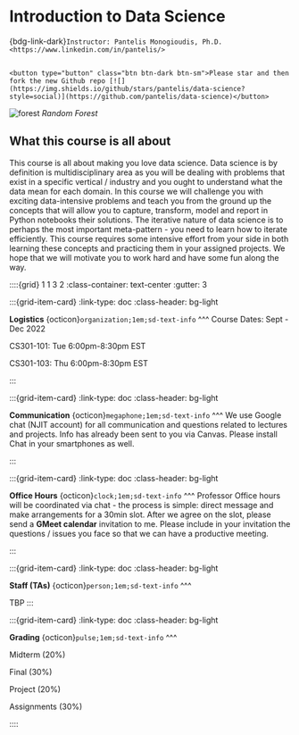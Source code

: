 # Introduction to Data Science

{bdg-link-dark}`Instructor: Pantelis Monogioudis, Ph.D. <https://www.linkedin.com/in/pantelis/>`

```{only} html

<button type="button" class="btn btn-dark btn-sm">Please star and then fork the new Github repo [![](https://img.shields.io/github/stars/pantelis/data-science?style=social)](https://github.com/pantelis/data-science)</button>

```

![forest](forest.jpg)
*Random Forest* 

## What this course is all about  

This course is all about making you love data science. Data science is by definition is multidisciplinary area as you will be dealing with problems that exist in a specific vertical / industry and you ought to understand what the data mean for each domain.  In this course we will challenge you with exciting data-intensive problems and teach you from the ground up the concepts that will allow you to capture, transform, model and report in Python notebooks their solutions.  The iterative nature of data science is to perhaps the most important meta-pattern - you need to learn how to iterate efficiently. This course requires some intensive effort from your side in both learning these concepts and practicing them in your assigned projects. We hope that we will motivate you to work hard and have some fun along the way.

::::{grid} 1 1 3 2
:class-container: text-center
:gutter: 3

:::{grid-item-card}
:link-type: doc
:class-header: bg-light

**Logistics** {octicon}`organization;1em;sd-text-info`
^^^
Course Dates: Sept  - Dec 2022

CS301-101: Tue 6:00pm-8:30pm EST 

CS301-103: Thu 6:00pm-8:30pm EST 


:::

:::{grid-item-card}
:link-type: doc
:class-header: bg-light

**Communication** {octicon}`megaphone;1em;sd-text-info`
^^^
We use Google chat (NJIT account) for all communication and questions related to lectures and projects. Info has already been sent to you via Canvas. Please install Chat in your smartphones as well.


:::

:::{grid-item-card}
:link-type: doc
:class-header: bg-light

**Office Hours** {octicon}`clock;1em;sd-text-info`
^^^
Professor Office hours will be coordinated via chat  - the process is simple: direct message and make arrangements for a 30min slot. After we agree on the slot, please send a **GMeet calendar** invitation to me. Please include in your invitation the questions / issues you face so that we can have a productive meeting. 

:::

:::{grid-item-card}
:link-type: doc
:class-header: bg-light

**Staff (TAs)** {octicon}`person;1em;sd-text-info`
^^^

TBP
:::

:::{grid-item-card}
:link-type: doc
:class-header: bg-light

**Grading** {octicon}`pulse;1em;sd-text-info`
^^^

Midterm (20%)

Final (30%)

Project (20%)

Assignments (30%)



::::

